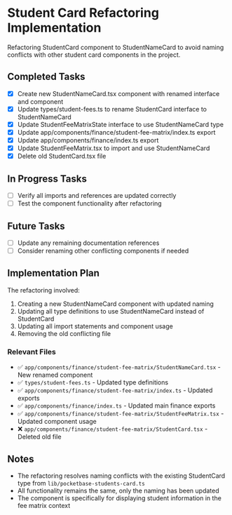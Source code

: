 # Student Card Refactoring Implementation

Refactoring StudentCard component to StudentNameCard to avoid naming conflicts with other student card components in the project.

## Completed Tasks

- [x] Create new StudentNameCard.tsx component with renamed interface and component
- [x] Update types/student-fees.ts to rename StudentCard interface to StudentNameCard
- [x] Update StudentFeeMatrixState interface to use StudentNameCard type
- [x] Update app/components/finance/student-fee-matrix/index.ts export
- [x] Update app/components/finance/index.ts export
- [x] Update StudentFeeMatrix.tsx to import and use StudentNameCard
- [x] Delete old StudentCard.tsx file

## In Progress Tasks

- [ ] Verify all imports and references are updated correctly
- [ ] Test the component functionality after refactoring

## Future Tasks

- [ ] Update any remaining documentation references
- [ ] Consider renaming other conflicting components if needed

## Implementation Plan

The refactoring involved:
1. Creating a new StudentNameCard component with updated naming
2. Updating all type definitions to use StudentNameCard instead of StudentCard
3. Updating all import statements and component usage
4. Removing the old conflicting file

### Relevant Files

- ✅ `app/components/finance/student-fee-matrix/StudentNameCard.tsx` - New renamed component
- ✅ `types/student-fees.ts` - Updated type definitions
- ✅ `app/components/finance/student-fee-matrix/index.ts` - Updated exports
- ✅ `app/components/finance/index.ts` - Updated main finance exports
- ✅ `app/components/finance/student-fee-matrix/StudentFeeMatrix.tsx` - Updated component usage
- ❌ `app/components/finance/student-fee-matrix/StudentCard.tsx` - Deleted old file

## Notes

- The refactoring resolves naming conflicts with the existing StudentCard type from `lib/pocketbase-students-card.ts`
- All functionality remains the same, only the naming has been updated
- The component is specifically for displaying student information in the fee matrix context
